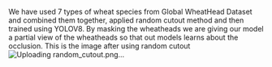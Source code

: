 We have used 7 types of wheat species from Global WheatHead Dataset and combined them together, applied random cutout method and then trained using YOLOV8. 
By masking the wheatheads we are giving our model a partial view of the wheatheads so that out models learns about the occlusion.
This is the image after using random cutout
![Uploading random_cutout.png…]()
